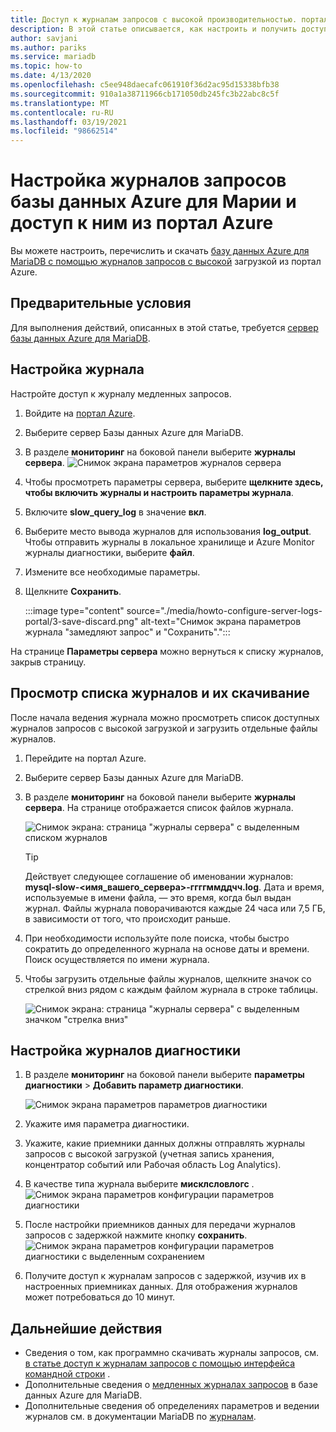 ```yaml
---
title: Доступ к журналам запросов с высокой производительностью. портал Azure — база данных Azure для MariaDB
description: В этой статье описывается, как настроить и получить доступ к журналам запросов в базе данных Azure для MariaDB из портал Azure.
author: savjani
ms.author: pariks
ms.service: mariadb
ms.topic: how-to
ms.date: 4/13/2020
ms.openlocfilehash: c5ee948daecafc061910f36d2ac95d15338bfb38
ms.sourcegitcommit: 910a1a38711966cb171050db245fc3b22abc8c5f
ms.translationtype: MT
ms.contentlocale: ru-RU
ms.lasthandoff: 03/19/2021
ms.locfileid: "98662514"
---
```

# <a name="configure-and-access-azure-database-for-maria-db-slow-query-logs-from-the-azure-portal"></a>Настройка журналов запросов базы данных Azure для Марии и доступ к ним из портал Azure

Вы можете настроить, перечислить и скачать [базу данных Azure для MariaDB с помощью журналов запросов с высокой](concepts-server-logs.md) загрузкой из портал Azure.

## <a name="prerequisites"></a>Предварительные условия
Для выполнения действий, описанных в этой статье, требуется [сервер базы данных Azure для MariaDB](quickstart-create-mariadb-server-database-using-azure-portal.md).

## <a name="configure-logging"></a>Настройка журнала
Настройте доступ к журналу медленных запросов. 

1. Войдите на [портал Azure](https://portal.azure.com/).

2. Выберите сервер Базы данных Azure для MariaDB.

3. В разделе **мониторинг** на боковой панели выберите **журналы сервера**. 
   ![Снимок экрана параметров журналов сервера](./media/howto-configure-server-logs-portal/1-select-server-logs-configure.png)

4. Чтобы просмотреть параметры сервера, выберите **щелкните здесь, чтобы включить журналы и настроить параметры журнала**.

5. Включите **slow_query_log** в значение **вкл**.

6. Выберите место вывода журналов для использования **log_output**. Чтобы отправить журналы в локальное хранилище и Azure Monitor журналы диагностики, выберите **файл**. 

7. Измените все необходимые параметры. 

8. Щелкните **Сохранить**. 

   :::image type="content" source="./media/howto-configure-server-logs-portal/3-save-discard.png" alt-text="Снимок экрана параметров журнала &quot;замедляют запрос&quot; и &quot;Сохранить&quot;.":::

На странице **Параметры сервера** можно вернуться к списку журналов, закрыв страницу.

## <a name="view-list-and-download-logs"></a>Просмотр списка журналов и их скачивание
После начала ведения журнала можно просмотреть список доступных журналов запросов с высокой загрузкой и загрузить отдельные файлы журналов. 

1. Перейдите на портал Azure.

2. Выберите сервер Базы данных Azure для MariaDB.

3. В разделе **мониторинг** на боковой панели выберите **журналы сервера**. На странице отображается список файлов журнала.

   ![Снимок экрана: страница "журналы сервера" с выделенным списком журналов](./media/howto-configure-server-logs-portal/4-server-logs-list.png)

   > [!TIP]
   > Действует следующее соглашение об именовании журналов: **mysql-slow-<имя_вашего_сервера>-ггггммддчч.log**. Дата и время, используемые в имени файла, — это время, когда был выдан журнал. Файлы журнала поворачиваются каждые 24 часа или 7,5 ГБ, в зависимости от того, что происходит раньше.

4. При необходимости используйте поле поиска, чтобы быстро сократить до определенного журнала на основе даты и времени. Поиск осуществляется по имени журнала.

5. Чтобы загрузить отдельные файлы журналов, щелкните значок со стрелкой вниз рядом с каждым файлом журнала в строке таблицы.

   ![Снимок экрана: страница "журналы сервера" с выделенным значком "стрелка вниз"](./media/howto-configure-server-logs-portal/5-download.png)

## <a name="set-up-diagnostic-logs"></a>Настройка журналов диагностики

1. В разделе **мониторинг** на боковой панели выберите **параметры диагностики**  >  **Добавить параметр диагностики**.

   ![Снимок экрана параметров параметров диагностики](./media/howto-configure-server-logs-portal/add-diagnostic-setting.png)

1. Укажите имя параметра диагностики.

1. Укажите, какие приемники данных должны отправлять журналы запросов с высокой загрузкой (учетная запись хранения, концентратор событий или Рабочая область Log Analytics).

1. В качестве типа журнала выберите **мисклсловлогс** .
![Снимок экрана параметров конфигурации параметров диагностики](./media/howto-configure-server-logs-portal/configure-diagnostic-setting.png)

1. После настройки приемников данных для передачи журналов запросов с задержкой нажмите кнопку **сохранить**.
![Снимок экрана параметров конфигурации параметров диагностики с выделенным сохранением](./media/howto-configure-server-logs-portal/save-diagnostic-setting.png)

1. Получите доступ к журналам запросов с задержкой, изучив их в настроенных приемниках данных. Для отображения журналов может потребоваться до 10 минут.

## <a name="next-steps"></a>Дальнейшие действия
- Сведения о том, как программно скачивать журналы запросов, см. [в статье доступ к журналам запросов с помощью интерфейса командной строки](howto-configure-server-logs-cli.md) .
- Дополнительные сведения о [медленных журналах запросов](concepts-server-logs.md) в базе данных Azure для MariaDB.
- Дополнительные сведения об определениях параметров и ведении журналов см. в документации MariaDB по [журналам](https://mariadb.com/kb/en/library/slow-query-log-overview/).